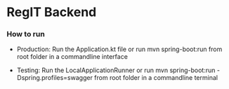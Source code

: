 # RegIT Backend
### How to run
- Production: Run the Application.kt file or run mvn spring-boot:run from root folder in a commandline interface

- Testing: Run the LocalApplicationRunner or run mvn spring-boot:run -Dspring.profiles=swagger from root folder in a commandline terminal